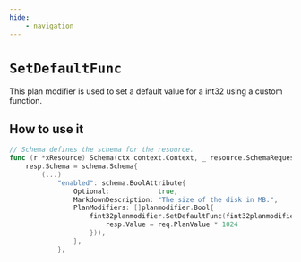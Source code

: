 ```yaml
---
hide:
    - navigation
---
```

# `SetDefaultFunc`

This plan modifier is used to set a default value for a int32 using a custom function.

## How to use it

```go
// Schema defines the schema for the resource.
func (r *xResource) Schema(ctx context.Context, _ resource.SchemaRequest, resp *resource.SchemaResponse) {
    resp.Schema = schema.Schema{
        (...)
            "enabled": schema.BoolAttribute{
                Optional:            true,
                MarkdownDescription: "The size of the disk in MB.",
                PlanModifiers: []planmodifier.Bool{
                    fint32planmodifier.SetDefaultFunc(fint32planmodifier.DefaultFunc(func(ctx context.Context, req planmodifier.Int32Request, resp *fint32planmodifier.DefaultFuncResponse) {
                        resp.Value = req.PlanValue * 1024
                    })),
                },
            },
```
